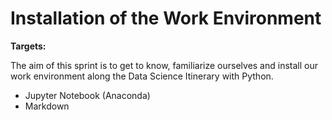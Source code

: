 # Installation of the Work Environment

**Targets:**

The aim of this sprint is to get to know, familiarize ourselves and install our work environment along the Data Science Itinerary with Python.

- Jupyter Notebook (Anaconda)
- Markdown
